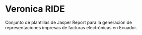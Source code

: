 # Veronica RIDE
Conjunto de plantillas de Jasper Report para la generación de representaciones impresas de facturas electrónicas en Ecuador.
